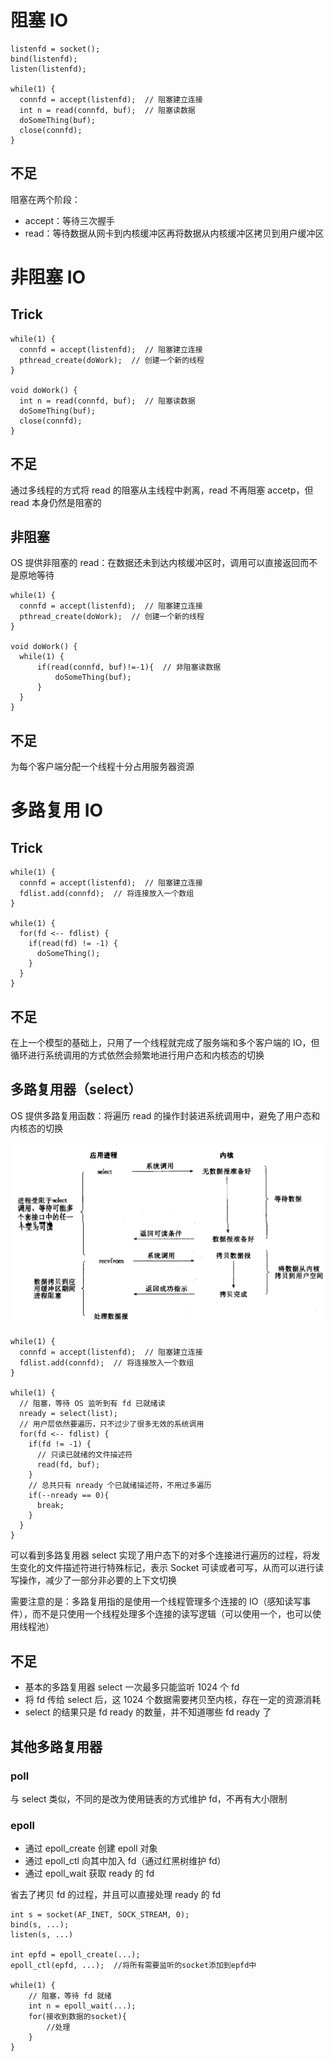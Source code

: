 # 阻塞 IO

```
listenfd = socket();
bind(listenfd);
listen(listenfd);

while(1) {
  connfd = accept(listenfd);  // 阻塞建立连接
  int n = read(connfd, buf);  // 阻塞读数据
  doSomeThing(buf);
  close(connfd);
}
```
## 不足

阻塞在两个阶段：

* accept：等待三次握手
* read：等待数据从网卡到内核缓冲区再将数据从内核缓冲区拷贝到用户缓冲区

# 非阻塞 IO

## Trick

```
while(1) {
  connfd = accept(listenfd);  // 阻塞建立连接
  pthread_create(doWork);  // 创建一个新的线程
}

void doWork() {
  int n = read(connfd, buf);  // 阻塞读数据
  doSomeThing(buf); 
  close(connfd);
}
```

## 不足

通过多线程的方式将 read 的阻塞从主线程中剥离，read 不再阻塞 accetp，但 read 本身仍然是阻塞的

## 非阻塞

OS 提供非阻塞的 read：在数据还未到达内核缓冲区时，调用可以直接返回而不是原地等待

```
while(1) {
  connfd = accept(listenfd);  // 阻塞建立连接
  pthread_create(doWork);  // 创建一个新的线程
}

void doWork() {
  while(1) {
	  if(read(connfd, buf)!=-1){  // 非阻塞读数据
		  doSomeThing(buf); 
	  }
  }
}
```

## 不足

为每个客户端分配一个线程十分占用服务器资源

# 多路复用 IO

## Trick

```
while(1) {  
  connfd = accept(listenfd);  // 阻塞建立连接
  fdlist.add(connfd);  // 将连接放入一个数组
}

while(1) {  
  for(fd <-- fdlist) {  
    if(read(fd) != -1) {  
      doSomeThing();  
    }  
  }  
}
```

## 不足

在上一个模型的基础上，只用了一个线程就完成了服务端和多个客户端的 IO，但循环进行系统调用的方式依然会频繁地进行用户态和内核态的切换

## 多路复用器（select）

OS 提供多路复用函数：将遍历 read 的操作封装进系统调用中，避免了用户态和内核态的切换

![](image/非阻塞%20IO-多路复用.jpg)

```
while(1) {
  connfd = accept(listenfd);  // 阻塞建立连接
  fdlist.add(connfd);  // 将连接放入一个数组
}

while(1) {
  // 阻塞，等待 OS 监听到有 fd 已就绪读
  nready = select(list);  
  // 用户层依然要遍历，只不过少了很多无效的系统调用  
  for(fd <-- fdlist) {  
    if(fd != -1) {  
      // 只读已就绪的文件描述符  
      read(fd, buf);   
    }
    // 总共只有 nready 个已就绪描述符，不用过多遍历  
    if(--nready == 0){
	  break;
    }
  }
}
```

可以看到多路复用器 select 实现了用户态下的对多个连接进行遍历的过程，将发生变化的文件描述符进行特殊标记，表示 Socket 可读或者可写，从而可以进行读写操作，减少了一部分非必要的上下文切换

需要注意的是：多路复用指的是使用一个线程管理多个连接的 IO（感知读写事件），而不是只使用一个线程处理多个连接的读写逻辑（可以使用一个，也可以使用线程池）

## 不足

* 基本的多路复用器 select 一次最多只能监听 1024 个 fd
* 将 fd 传给 select 后，这 1024 个数据需要拷贝至内核，存在一定的资源消耗
* select 的结果只是 fd ready 的数量，并不知道哪些 fd ready 了

## 其他多路复用器

### poll

与 select 类似，不同的是改为使用链表的方式维护 fd，不再有大小限制

### epoll

* 通过 epoll_create 创建 epoll 对象
* 通过 epoll_ctl 向其中加入 fd（通过红黑树维护 fd）
* 通过 epoll_wait 获取 ready 的 fd

省去了拷贝 fd 的过程，并且可以直接处理 ready 的 fd

```
int s = socket(AF_INET, SOCK_STREAM, 0);
bind(s, ...);
listen(s, ...)

int epfd = epoll_create(...);
epoll_ctl(epfd, ...);  //将所有需要监听的socket添加到epfd中

while(1) {
	// 阻塞，等待 fd 就绪
    int n = epoll_wait(...);
    for(接收到数据的socket){
        //处理
    }
}
```